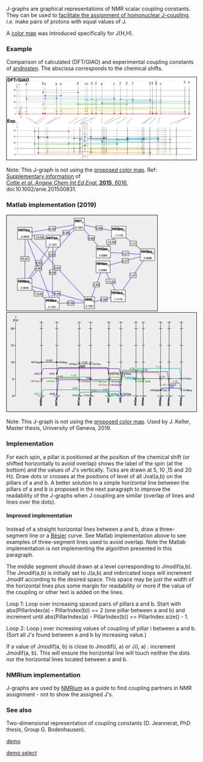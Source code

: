 
J-graphs are graphical representations of NMR scalar coupling constants. They can be used to [facilitate the assignment of homonuclear J-coupling](assembleCouplingNetwork), *i.e.* make pairs of protons with equal values of J.

A [color map](https://nmredatainitiative.github.io/color-map-J-coupling/) was introduced specifically for J(H,H).
### Example 
Comparison of calculated (DFT/GIAO) and experimental coupling constants of [androsten](androsten). The abscissa corresponds to the chemical shifts.

<img style="border:1px solid black;" src="images/annie.png" width="600" alt="J-Graph." />

Note: This J-graph is not using the [proposed color map](https://nmredatainitiative.github.io/color-map-J-coupling/). Ref: [Supplementary information](https://onlinelibrary.wiley.com/action/downloadSupplement?doi=10.1002%2Fanie.201500831&file=anie_201500831_sm_miscellaneous_information.pdf) of  
[Cotte *et al. Angew Chem Int Ed Engl.* **2015**, 6016](https://onlinelibrary.wiley.com/doi/10.1002/anie.201500831), doi:10.1002/anie.201500831.

### Matlab implementation (2019)

<img style="border:1px solid black;" src="images/CouplingNetwork.png" width="400" alt="J-Graph." />

<img style="border:1px solid black;" src="images/JGraphMatlab.png" width="600" alt="J-Graph." />

Note: This J-graph is not using the [proposed color map](https://nmredatainitiative.github.io/color-map-J-coupling/). Used by J. Keller, Master thesis, University of Geneva, 2019.

### Implementation

For each spin, a pillar is positioned at the position of the chemical shift (or shifted horizontally to avoid overlap) shows the label of the spin (at the bottom) and the values of J's vertically. Ticks are drawn at 5, 10 ,15 and 20 Hz. Draw dots or crosses at the positions of level of all Jval(a,b) on the pillars of a and b. A better solution to a simple horizontal line between the pillars of a and b is proposed in the next paragraph to improve the readability of the J-graphs when J coupling are similar (overlap of lines and lines over the dots).
#### Improved implementation

Instead of a straight horizontal lines between a and b, draw a three-segment line or a [Bésier](https://en.wikipedia.org/wiki/B%C3%A9zier_curve) curve. See Matlab implementation above to see examples of three-segment lines used to avoid overlap. Note the Matlab implementation is not implementing the algorithm presented in this paragraph.

The middle segment should drawn at a level corresponding to Jmodif(a,b).
The Jmodif(a,b) is initially set to J(a,b) and imbricated loops will increment Jmodif according to the desired space. This space may be just the width of the horizontal lines plus some margin for readability or more if the value of the coupling or other text is added on the lines.

Loop 1: Loop over increasing spaced pairs of pillars a and b. Start with abs(PillarIndex(a) - PillarIndex(b)) == 2 (one pillar between a and b) and increment until abs(PillarIndex(a) - PillarIndex(b)) == PillarIndex.size() - 1. 

Loop 2: Loop j over increasing values of coupling of pillar i between a and b. (Sort all J's found between a and b by increasing value.)

If a value of Jmodif(a, b) is close to Jmodif(i, a) or J(i, a) : increment Jmodif(a, b). This will ensure the horizontal line will touch neither the dots nor the horizontal lines located between a and b.
### NMRium implementation

J-graphs are used by [NMRium](https://www.nmrium.org/) as a guide to find coupling partners in NMR assignment - not to show the assigned J's.
### See also 

Two-dimensional representation of coupling constants (D. Jeannerat, PhD thesis, Group G. Bodenhausen).

[demo](./html/chart_example_from_d3-graph-gallery_zoom.html)

[demo select](./html/chart_example_from_d3-graph-gallery.html)
